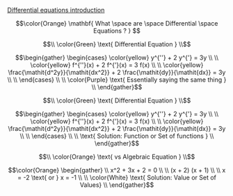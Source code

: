 [Differential equations introduction](https://www.khanacademy.org/math/differential-equations/first-order-differential-equations/differential-equations-intro/v/differential-equation-introduction)

```math
\color{Orange} \mathbf{ What \space are \space Differential \space Equations ? } 
```

```math
\\
\color{Green} \text{ Differential Equation }
\\
```

```math
\begin{gather}

  \begin{cases}
    \color{yellow} y^{''} + 2 y^{'} = 3y \\
    \\
    \color{yellow} f^{''}(x) + 2 f^{'}(x) = 3 f(x) \\
    \\
    \color{yellow} \frac{\mathit{d^2y}}{\mathit{dx^2}} + 2 \frac{\mathit{dy}}{\mathit{dx}} = 3y \\
    \\ 
  \end{cases} \\
  \\
\color{Purple} \text{ Essentially saying the same thing } \\
\end{gather}
```

```math
\\
\color{Green} \text{ Differential Equation }
\\
```

```math
\begin{gather}

  \begin{cases}
    \color{yellow} y^{''} + 2 y^{'} = 3y \\
    \\
    \color{yellow} f^{''}(x) + 2 f^{'}(x) = 3 f(x) \\
    \\
    \color{yellow} \frac{\mathit{d^2y}}{\mathit{dx^2}} + 2 \frac{\mathit{dy}}{\mathit{dx}} = 3y \\
    \\ 
  \end{cases} \\
\\
\text{ Solution: Function or Set of functions } \\
\end{gather}
```

```math
\\
\color{Orange} \text{ vs Algebraic Equation }
\\
```

```math
\color{Orange}
\begin{gather}
    \\
     x^2 + 3x + 2 = 0 \\
    \\
    (x + 2) (x + 1) \\
    \\
    x = -2 \text{ or } x = -1 \\
    \\ 
\color{White} \text{ Solution: Value or Set of Values} \\
\end{gather}
```
